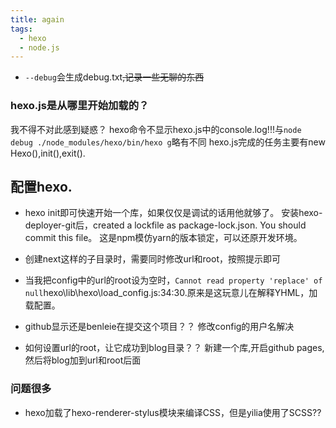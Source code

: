 ```yaml
---
title: again
tags:
  - hexo
  - node.js
---
```


+  `--debug`会生成debug.txt~~,记录一些无聊的东西~~

###  hexo.js是从哪里开始加载的？
我不得不对此感到疑惑？
hexo命令不显示hexo.js中的console.log!!!与`node debug ./node_modules/hexo/bin/hexo g`略有不同
hexo.js完成的任务主要有new Hexo(),init(),exit().


## 配置hexo.
+ hexo init即可快速开始一个库，如果仅仅是调试的话用他就够了。
安装hexo-deployer-git后，created a lockfile as package-lock.json. You should commit this file。
这是npm模仿yarn的版本锁定，可以还原开发环境。
+ 创建next这样的子目录时，需要同时修改url和root，按照提示即可


+ 当我把config中的url的root设为空时，`Cannot read property 'replace' of null`hexo\lib\hexo\load_config.js:34:30.原来是这玩意儿在解释YHML，加载配置。
+ github显示还是benleie在提交这个项目？？
修改config的用户名解决
+ 如何设置url的root，让它成功到blog目录？？
新建一个库,开启github pages,然后将blog加到url和root后面
### 问题很多


+ hexo加载了hexo-renderer-stylus模块来编译CSS，但是yilia使用了SCSS??
